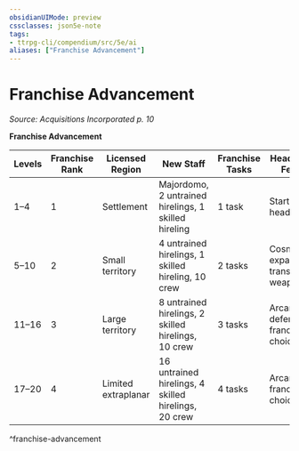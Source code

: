 ```yaml
---
obsidianUIMode: preview
cssclasses: json5e-note
tags:
- ttrpg-cli/compendium/src/5e/ai
aliases: ["Franchise Advancement"]
---
```

# Franchise Advancement
*Source: Acquisitions Incorporated p. 10* 

**Franchise Advancement**

| Levels | Franchise Rank | Licensed Region | New Staff | Franchise Tasks | Headquarters Features | Costs |
|--------|----------------|-----------------|-----------|-----------------|-----------------------|-------|
| 1–4 | 1 | Settlement | Majordomo, 2 untrained hirelings, 1 skilled hireling | 1 task | Starter headquarters | × 1 |
| 5–10 | 2 | Small territory | 4 untrained hirelings, 1 skilled hireling, 10 crew | 2 tasks | Cosmetic, expansion, transportation, weapon | × 1.5 |
| 11–16 | 3 | Large territory | 8 untrained hirelings, 2 skilled hirelings, 10 crew | 3 tasks | Arcane, defensive, franchise choice | × 3 |
| 17–20 | 4 | Limited extraplanar | 16 untrained hirelings, 4 skilled hirelings, 20 crew | 4 tasks | Arcane, franchise choice, secret | × 5 |
^franchise-advancement